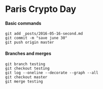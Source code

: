 
# Paris Crypto Day

#### Basic commands

~~~~
git add _posts/2016-05-16-second.md
git commit -m "save june 30"
git push origin master
~~~~

#### Branches and merges

~~~~
git branch testing
git checkout testing
git log --oneline --decorate --graph --all
git checkout master
git merge testing
~~~~
